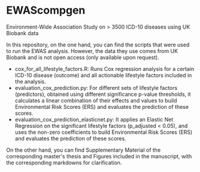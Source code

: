 # EWAScompgen
Environment-Wide Association Study on > 3500 ICD-10 diseases using UK Biobank data

In this repository, on the one hand, you can find the scripts that were used to run the EWAS analysis. However, the data they use comes from UK Biobank and is not open access (only available upon request).
* cox_for_all_lifestyle_factors.R: Runs Cox regression analysis for a certain ICD-10 disease (outcome) and all actionable lifestyle factors included in the analysis. 
* evaluation_cox_prediction.py: For different sets of lifestyle factors (predictors), obtained using different significance p-value thresholds, it calculates a linear combination of their effects and values to build Environmental Risk Scores (ERS) and evaluates the prediction of these scores.
* evaluation_cox_prediction_elasticnet.py: It applies an Elastic Net Regression on the significant lifestyle factors (p_adjusted < 0.05), and uses the non-zero coefficients to build Environmental Risk Scores (ERS) and evaluates the prediction of these scores.

On the other hand, you can find Supplementary Material of the corresponding master's thesis and Figures included in the manuscript, with the corresponding markdowns for clarification.
